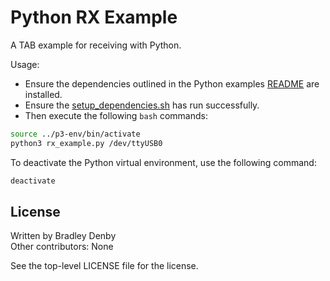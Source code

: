 # Python RX Example

A TAB example for receiving with Python.

Usage:
* Ensure the dependencies outlined in the Python examples [README](../README.md)
  are installed.
* Ensure the [setup_dependencies.sh](../scripts/setup_dependencies.sh) has run
  successfully.
* Then execute the following `bash` commands:

```bash
source ../p3-env/bin/activate
python3 rx_example.py /dev/ttyUSB0
```

To deactivate the Python virtual environment, use the following command:

```bash
deactivate
```

## License

Written by Bradley Denby  
Other contributors: None

See the top-level LICENSE file for the license.
